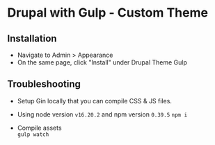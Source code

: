 # Drupal with Gulp - Custom Theme

## Installation

 - Navigate to Admin > Appearance
 - On the same page, click "Install" under Drupal Theme Gulp

## Troubleshooting

- Setup Gin locally that you can compile CSS & JS files.
- Using node version `v16.20.2` and npm version `0.39.5`
`npm i`

- Compile assets\
`gulp watch`
